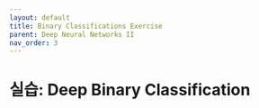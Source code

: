 ```yaml
---
layout: default
title: Binary Classifications Exercise
parent: Deep Neural Networks II
nav_order: 3
---
```


# 실습: Deep Binary Classification

